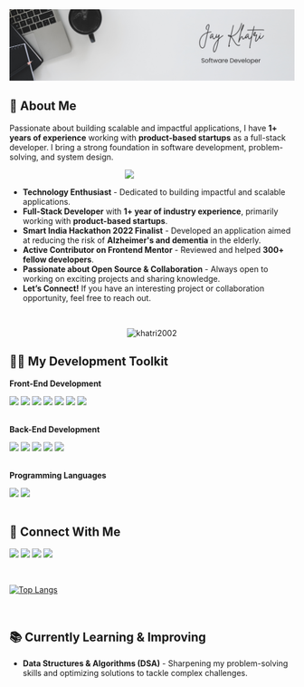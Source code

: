 <img src="./assets/images/banner.png" alt="banner" />

## 👋 About Me

Passionate about building scalable and impactful applications, I have **1+ years of experience** working with **product-based startups** as a full-stack developer. I bring a strong foundation in software development, problem-solving, and system design.

<picture>
    <img align="right" src="https://media.giphy.com/media/zhYSVCirREeIZtONCI/giphy.gif" width=300px>
</picture>

<br/>

- **Technology Enthusiast** - Dedicated to building impactful and scalable applications.
- **Full-Stack Developer** with **1+ year of industry experience**, primarily working with **product-based startups**.
- **Smart India Hackathon 2022 Finalist** - Developed an application aimed at reducing the risk of **Alzheimer's and dementia** in the elderly.
- **Active Contributor on Frontend Mentor** - Reviewed and helped **300+ fellow developers**.
- **Passionate about Open Source & Collaboration** - Always open to working on exciting projects and sharing knowledge.
- **Let’s Connect!** If you have an interesting project or collaboration opportunity, feel free to reach out.

<br/>

<p align="center">
<img src="https://komarev.com/ghpvc/?username=khatri2002&label=Profile%20views&color=0e75b6&style=flat" alt="khatri2002" />
</p>

## 👨‍💻 My Development Toolkit

**Front-End Development**

<div align="left">
<img src="https://img.shields.io/badge/HTML-E2E5E6?style=flat-square&logo=html5&logoColor=252526" height=30 />
<img src="https://img.shields.io/badge/CSS-E2E5E6?style=flat-square&logo=css&logoColor=252526" height=30 />
<img src="https://img.shields.io/badge/JavaScript-E2E5E6?style=flat-square&logo=javascript&logoColor=252526" height=30 />
<img src="https://img.shields.io/badge/React-E2E5E6?style=flat-square&logo=react&logoColor=252526" height=30 />
<img src="https://img.shields.io/badge/React_Native-E2E5E6?style=flat-square&logo=react&logoColor=252526" height=30 />
<img src="https://img.shields.io/badge/TypeScript-E2E5E6?style=flat-square&logo=typescript&logoColor=252526" height=30 />
<img src="https://img.shields.io/badge/jQuery-E2E5E6?style=flat-square&logo=jquery&logoColor=252526" height=30 />
</div>

<br/>

**Back-End Development**

<div align="left">
<img src="https://img.shields.io/badge/Python-E2E5E6?style=flat-square&logo=python&logoColor=252526" height=30 />
<img src="https://img.shields.io/badge/Django-E2E5E6?style=flat-square&logo=django&logoColor=252526" height=30 />
<img src="https://img.shields.io/badge/Flask-E2E5E6?style=flat-square&logo=flask&logoColor=252526" height=30 />
<img src="https://img.shields.io/badge/MySQL-E2E5E6?style=flat-square&logo=mysql&logoColor=252526" height=30 />
<img src="https://img.shields.io/badge/MongoDB-E2E5E6?style=flat-square&logo=mongodb&logoColor=252526" height=30 />
</div>

<br/>

**Programming Languages**

<div align="left">
<img src="https://img.shields.io/badge/C-E2E5E6?style=flat-square&logo=c&logoColor=252526" height=30 />
<img src="https://img.shields.io/badge/C++-E2E5E6?style=flat-square&logo=c++&logoColor=252526" height=30 />
</div>

<br />

## 🔗 Connect With Me

[<img src="https://img.shields.io/badge/LinkedIn-0077B5?style=flat-square" height=30 />](https://www.linkedin.com/in/jaykhatri-in/)
[<img src="https://img.shields.io/badge/Frontend_Mentor-3D53A2?style=flat-square&logo=frontendmentor&logoColor=fff" height=30 />](https://www.frontendmentor.io/profile/khatri2002)
[<img src="https://img.shields.io/badge/CodePen-131417?style=flat-square&logo=codepen&logoColor=fff" height=30 />](https://codepen.io/Jay-Khatri-the-animator)
[<img src="https://img.shields.io/badge/Gmail-c71610?style=flat-square&logo=gmail&logoColor=fff" height=30 />](mailto:jaykhatri225@gmail.com)

<br />

[![Top Langs](https://github-readme-stats.vercel.app/api/top-langs/?username=khatri2002&layout=donut&theme=radical)](https://github.com/anuraghazra/github-readme-stats)

<br />

## 📚 Currently Learning & Improving

- **Data Structures & Algorithms (DSA)** - Sharpening my problem-solving skills and optimizing solutions to tackle complex challenges.
